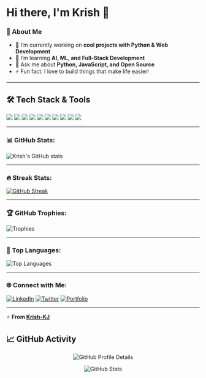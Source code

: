 # Hi there, I'm Krish 👋

### 🚀 About Me
- 🔭 I’m currently working on **cool projects with Python & Web Development**
- 🌱 I’m learning **AI, ML, and Full-Stack Development**
- 💬 Ask me about **Python, JavaScript, and Open Source**
- ⚡ Fun fact: I love to build things that make life easier!

---

## 🛠 Tech Stack & Tools
<p align="left">
  <a href="https://www.python.org/" target="_blank"><img src="https://img.shields.io/badge/Python-3670A0?style=flat&logo=python&logoColor=white" /></a>
  <a href="https://flask.palletsprojects.com/" target="_blank"><img src="https://img.shields.io/badge/Flask-000000?style=flat&logo=flask&logoColor=white" /></a>
  <a href="https://streamlit.io/" target="_blank"><img src="https://img.shields.io/badge/Streamlit-FF4B4B?style=flat&logo=streamlit&logoColor=white" /></a>
  <a href="https://pandas.pydata.org/" target="_blank"><img src="https://img.shields.io/badge/Pandas-150458?style=flat&logo=pandas&logoColor=white" /></a>
  <a href="https://scikit-learn.org/" target="_blank"><img src="https://img.shields.io/badge/Scikit--Learn-F7931E?style=flat&logo=scikit-learn&logoColor=white" /></a>
  <a href="https://plotly.com/" target="_blank"><img src="https://img.shields.io/badge/Plotly-D11A47?style=flat&logo=plotly&logoColor=white" /></a>
  <a href="https://www.mysql.com/" target="_blank"><img src="https://img.shields.io/badge/MySQL-00758F?style=flat&logo=mysql&logoColor=white" /></a>
  <a href="https://developer.mozilla.org/en-US/docs/Web/HTML" target="_blank"><img src="https://img.shields.io/badge/HTML5-E34F26?style=flat&logo=html5&logoColor=white" /></a>
  <a href="https://isocpp.org/" target="_blank"><img src="https://img.shields.io/badge/C++-00599C?style=flat&logo=c%2B%2B&logoColor=white" /></a>
  <a href="https://en.cppreference.com/w/c" target="_blank"><img src="https://img.shields.io/badge/C-00599C?style=flat&logo=c&logoColor=white" /></a>
</p>

---

### 📊 GitHub Stats:
![Krish's GitHub stats](https://github-readme-stats.vercel.app/api?username=Krish-KJ&show_icons=true&theme=tokyonight)

---

### 🔥 Streak Stats:
[![GitHub Streak](https://github-readme-streak-stats.herokuapp.com/?user=Krish-KJ&theme=tokyonight)](https://git.io/streak-stats)

---

### 🏆 GitHub Trophies:
![Trophies](https://github-profile-trophy.vercel.app/?username=Krish-KJ&theme=tokyonight&margin-w=15&margin-h=15&column=6)

---

### 📌 Top Languages:
![Top Languages](https://github-readme-stats.vercel.app/api/top-langs/?username=Krish-KJ&layout=compact&theme=tokyonight)

---

### 🌐 Connect with Me:
[![LinkedIn](https://img.shields.io/badge/LinkedIn-0077B5?style=for-the-badge&logo=linkedin&logoColor=white)](YOUR_LINKEDIN)
[![Twitter](https://img.shields.io/badge/Twitter-1DA1F2?style=for-the-badge&logo=twitter&logoColor=white)](YOUR_TWITTER)
[![Portfolio](https://img.shields.io/badge/Portfolio-000000?style=for-the-badge&logo=About.me&logoColor=white)](YOUR_PORTFOLIO)

---

⭐ **From [Krish-KJ](https://github.com/Krish-KJ)**


## 📈 GitHub Activity

<p align="center">
  <img src="https://github-profile-summary-cards.vercel.app/api/cards/profile-details?username=Shubham1919284&theme=github_dark" alt="GitHub Profile Details" />
</p>

<p align="center">
  <img src="https://github-profile-summary-cards.vercel.app/api/cards/stats?username=Shubham1919284&theme=github_dark" alt="GitHub Stats" />
</p>


